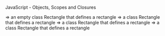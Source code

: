 JavaScript - Objects, Scopes and Closures

=> an empty class Rectangle that defines a rectangle
=> a class Rectangle that defines a rectangle
=> a class Rectangle that defines a rectangle
=> a class Rectangle that defines a rectangle
